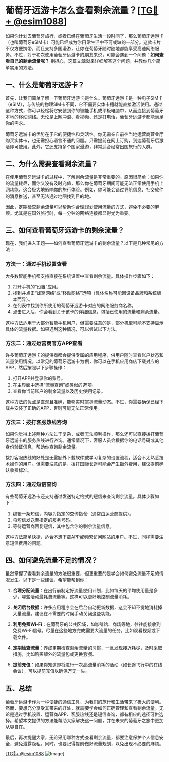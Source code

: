 # 葡萄牙远游卡怎么查看剩余流量？[[TG💪+ @esim1088](https://t.me/s/esim1088)]

如果你计划去葡萄牙旅行，或者已经在葡萄牙生活一段时间了，那么葡萄牙远游卡（也叫葡萄牙eSIM卡）可能已经成为你日常生活中不可或缺的一部分。这款卡片不仅方便携带，而且支持多国漫游，让你在葡萄牙随时随地都能享受高速网络服务。不过，对于初次使用葡萄牙远游卡的朋友来说，可能会遇到一个问题：**如何查看自己的剩余流量呢？** 别担心，这篇文章就来详细解答这个问题，并教你几个简单实用的方法。

## 一、什么是葡萄牙远游卡？

首先，让我们简单了解一下葡萄牙远游卡是什么。葡萄牙远游卡是一种电子SIM卡（eSIM），与传统的物理SIM卡不同，它不需要实体卡槽就能直接激活使用。通过这种方式，你可以轻松将它安装到你的智能手机或平板电脑中，从而连接到葡萄牙本地的移动网络。无论是上网冲浪、看视频、还是打电话，葡萄牙远游卡都能满足你的需求。

葡萄牙远游卡的优势在于它的便捷性和灵活性。你无需亲自前往当地运营商营业厅购买实体卡，也无需担心语言不通的问题。只需提前在网上订购，到达葡萄牙后激活即可使用。此外，它还支持多个国家漫游，非常适合经常出国旅行的人群。

## 二、为什么需要查看剩余流量？

在使用葡萄牙远游卡的过程中，了解剩余流量是非常重要的。原因很简单：如果你的流量耗尽，而你又没有及时充值，那么你在葡萄牙期间可能无法正常使用手机上网功能，这会极大地影响你的旅行体验。例如，你可能会错过导航信息、社交软件的消息推送，甚至无法通过地图找到目的地。

因此，定期检查剩余流量可以帮助你合理规划使用流量的方式，避免不必要的麻烦。尤其是在国外旅行时，每一分钟的网络连接都显得尤为重要。

## 三、如何查看葡萄牙远游卡的剩余流量？

现在，我们进入正题——如何查看葡萄牙远游卡的剩余流量？以下是几种常见的方法：

### 方法一：通过手机设置查看

大多数智能手机都支持直接在系统设置中查看剩余流量。具体操作步骤如下：

1. 打开手机的“设置”应用。
2. 找到并点击“蜂窝网络”或“移动网络”选项（具体名称可能因设备品牌和系统版本而异）。
3. 在列表中找到你所使用的葡萄牙远游卡对应的网络服务商名称。
4. 点击进入后，你会看到关于该卡的详细信息，包括已使用的流量和剩余流量。

这种方法适用于大部分智能手机用户，但需要注意的是，部分机型可能不支持显示具体的流量数据。如果遇到这种情况，可以尝试以下方法。

### 方法二：通过运营商官方APP查看

许多葡萄牙远游卡的提供商都会提供专属的应用程序，供用户随时查看账户状态和流量使用情况。以常见的葡萄牙远游卡为例，你可以在手机应用商店下载对应的APP，然后按照以下步骤操作：

1. 打开APP并登录你的账号。
2. 在主界面中选择“流量查询”或类似的选项。
3. 查看你当前账户的剩余流量以及历史使用记录。

这种方法的优点是直观且准确，能够实时掌握流量动态。不过，你需要确保已经下载并安装了正确的APP，否则可能无法正常使用。

### 方法三：拨打客服热线咨询

如果你觉得上述两种方法过于复杂，或者无法顺利操作，那么还可以直接拨打葡萄牙远游卡的服务热线进行咨询。通常情况下，客服人员会根据你的电话号码或其他身份验证信息，帮助你查询剩余流量。

拨打客服热线的好处是无需额外下载软件或学习复杂的设置流程，适合不太熟悉技术操作的用户。但需要注意的是，拨打国际长途可能会产生额外费用，建议提前确认收费标准。

### 方法四：通过短信查询

有些葡萄牙远游卡还支持通过发送特定格式的短信来查询剩余流量。具体步骤如下：

1. 编辑一条短信，内容为指定的查询指令（通常由运营商提供）。
2. 将短信发送至指定的服务号码。
3. 等待运营商回复短信，其中包含你的剩余流量信息。

这种方法简单快捷，适合不想下载APP或频繁访问网站的用户。不过，同样需要注意短信费用的问题。

## 四、如何避免流量不足的情况？

虽然掌握了查看剩余流量的方法很重要，但更重要的是学会如何避免流量不足的情况发生。以下是一些建议，希望能帮到你：

1. **合理分配流量**：在出行前制定好流量使用计划，比如每天的平均使用量是多少，哪些活动最耗费流量等。这样可以更好地控制流量消耗。
   
2. **关闭后台数据**：许多应用程序会在后台自动更新数据，这会不知不觉地消耗掉大量流量。建议在不需要的时候手动关闭这些功能。

3. **利用免费Wi-Fi**：在葡萄牙的公共区域，如咖啡馆、商场等地，往往能接收到免费Wi-Fi信号。尽量在这些地方完成需要大流量的任务，比如观看视频或下载文件。

4. **定期检查流量**：养成定期检查剩余流量的习惯，一旦发现接近耗尽，及时采取措施，比如购买额外的流量包或更换套餐。

5. **提前充值**：如果你知道即将进行一次高流量消耗的活动（如长途飞行中的在线会议），可以提前充值以确保万无一失。

## 五、总结

葡萄牙远游卡作为一种便捷的通信工具，为我们的旅行和生活带来了极大的便利。然而，要想充分享受其带来的好处，就需要学会如何正确管理和查看剩余流量。无论是通过手机设置、运营商APP、客服热线还是短信查询，都有相应的途径可供选择。希望本文提供的方法能帮助大家解决这一问题，并在未来的葡萄牙之旅中更加从容自在。

最后，再次提醒大家，无论采用哪种方式查看剩余流量，都要注意保护个人信息安全，避免泄露隐私。同时，也要记得提前做好流量规划，以免出现不必要的麻烦。

[[TG💪+ @esim1088](https://t.me/s/esim1088) ![Image](https://i.postimg.cc/4NQfJmqS/Snipaste-2025-05-13-00-14-12.png)]